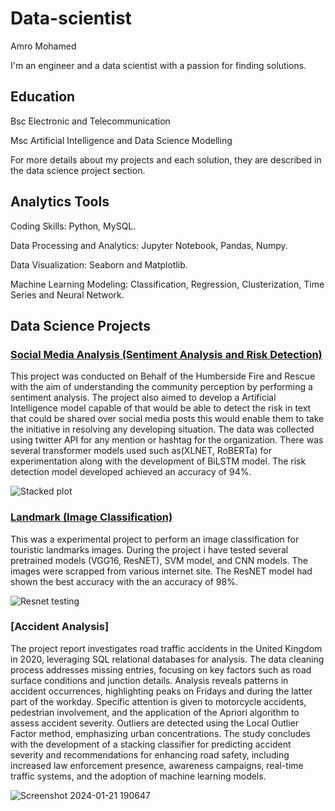 # Data-scientist

Amro Mohamed


I'm an engineer and a data scientist with a passion for finding solutions.

## Education

Bsc Electronic and Telecommunication

Msc Artificial Intelligence and Data Science Modelling

For more details about my projects and each solution, they are described in the data science project section.



## Analytics Tools

Coding Skills: Python, MySQL.

Data Processing and Analytics: Jupyter Notebook, Pandas, Numpy.

Data Visualization: Seaborn and Matplotlib.

Machine Learning Modeling: Classification, Regression, Clusterization, Time Series and Neural Network.






## Data Science Projects

### [Social Media Analysis (Sentiment Analysis and Risk Detection)](https://github.com/Amro6625/Amro_Portfolio)

This project was conducted on Behalf of the Humberside Fire and Rescue with the aim of understanding the community perception by performing a sentiment analysis. The project also aimed to develop a Artificial Intelligence model capable of that would be able to detect the risk in text that could be shared over social media posts this would enable them to take the initiative in resolving any developing situation. The data was collected using twitter API for any mention or hashtag for the organization. There was several transformer models used such as(XLNET, RoBERTa) for experimentation along with the development of BiLSTM model. The risk detection model developed achieved an accuracy of 94%.


![Stacked plot](https://github.com/Amro6625/Amro_Portfolio/assets/156469647/a9f5c0fb-33ac-4729-8665-455d33389891)



### [Landmark (Image Classification)](https://github.com/Amro6625/Amro_Portfolio)

This was a experimental project to perform an image classification for touristic landmarks images. During the project i have tested several pretrained models (VGG16, ResNET), SVM model, and CNN models. The images were scrapped from various internet site. The ResNET model had shown the best accuracy with the an accuracy of 98%.

![Resnet testing](https://github.com/Amro6625/Amro_Portfolio/assets/156469647/ed7c2b4c-f473-414b-967f-d6a77a9d5422)



### [Accident Analysis]


The project report investigates road traffic accidents in the United Kingdom in 2020, leveraging SQL relational databases for analysis. The data cleaning process addresses missing entries, focusing on key factors such as road surface conditions and junction details. Analysis reveals patterns in accident occurrences, highlighting peaks on Fridays and during the latter part of the workday. Specific attention is given to motorcycle accidents, pedestrian involvement, and the application of the Apriori algorithm to assess accident severity. Outliers are detected using the Local Outlier Factor method, emphasizing urban concentrations. The study concludes with the development of a stacking classifier for predicting accident severity and recommendations for enhancing road safety, including increased law enforcement presence, awareness campaigns, real-time traffic systems, and the adoption of machine learning models.

![Screenshot 2024-01-21 190647](https://github.com/Amro6625/Amro_Portfolio/assets/156469647/d07f28da-c0e2-4e5a-8d2c-a9a44b73034f)


